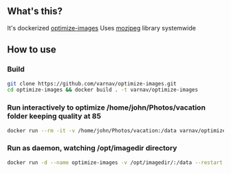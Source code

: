 ## What's this?

It's dockerized [optimize-images](https://github.com/victordomingos/optimize-images/)
Uses [mozjpeg](https://github.com/mozilla/mozjpeg) library systemwide

## How to use

### Build

```sh
git clone https://github.com/varnav/optimize-images.git
cd optimize-images && docker build . -t varnav/optimize-images
```

### Run interactively to optimize /home/john/Photos/vacation folder keeping quality at 85

```sh
docker run --rm -it -v /home/john/Photos/vacation:/data varnav/optimize-images -q 85 --keep-exif /data
```

### Run as daemon, watching /opt/imagedir directory

```sh
docker run -d --name optimize-images -v /opt/imagedir/:/data --restart unless-stopped --security-opt no-new-privileges  varnav/optimize-images --watch-directory /data
```
